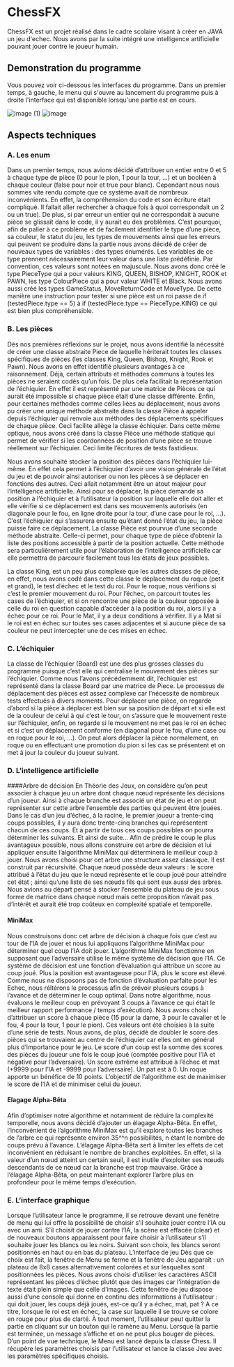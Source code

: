 
# ChessFX

ChessFX est un projet réalisé dans le cadre scolaire visant à créer en JAVA un jeu d'echec. Nous avons par la suite intégré une intelligence artificielle pouvant jouer contre le joueur humain.


## Demonstration du programme

Vous pouvez voir ci-dessous les interfaces du programme. Dans un premier temps, à gauche, le menu qui s'ouvre au lancement du programme puis à droite l'interface qui est disponible lorsqu'une partie est en cours.

![image (1)](https://github.com/user-attachments/assets/f6095ed0-ce3c-44e7-bcb9-d3eb5a010fe8)
![image](https://github.com/user-attachments/assets/763406a3-5d76-4a2b-8945-0d92c2f79439)


## Aspects techniques
### A.	Les enum
Dans un premier temps, nous avions décidé d’attribuer un entier entre 0 et 5 à chaque type de pièce (0 pour le pion, 1 pour la tour, …) et un booléen à chaque couleur (false pour noir et true pour blanc). Cependant nous nous sommes vite rendu compte que ce système avait de nombreux inconvénients. En effet, la compréhension du code et son écriture était compliqué. Il fallait aller rechercher à chaque fois à quoi correspondait un 2 ou un true). De plus, si par erreur un entier qui ne correspondait à aucune pièce se glissait dans le code, il y aurait eu des problèmes. C’est pourquoi, afin de palier à ce problème et de facilement identifier le type d’une pièce, sa couleur, le statut du jeu, les types de mouvements ainsi que les erreurs qui peuvent se produire dans la partie nous avons décidé de créer de nouveaux types de variables : des types énumérés. Les variables de ce type prennent nécessairement leur valeur dans une liste prédéfinie. Par convention, ces valeurs sont notées en majuscule. Nous avons donc créé le type PieceType qui a pour valeurs KING, QUEEN, BISHOP, KNIGHT, ROOK et PAWN, les type ColourPiece qui a pour valeur WHITE et Black. Nous avons aussi créé les types GameStatus, MoveReturnCode et MoveType. De cette manière une instruction pour tester si une pièce est un roi passe de if (testedPiece.type == 5) à if (testedPiece.type == PieceType.KING) ce qui est bien plus compréhensible.

### B.	Les pièces

Dès nos premières réflexions sur le projet, nous avons identifié la nécessité de créer une classe abstraite Piece de laquelle hériterait toutes les classes spécifiques de pièces (les classes King, Queen, Bishop, Knight, Rook et Pawn). Nous avons en effet identifié plusieurs avantages à ce raisonnement. Déjà, certain attributs et méthodes communs à toutes les pièces ne seraient codés qu’un fois. De plus cela facilitait la représentation de l’échiquier. En effet il est représenté par une matrice de Pièces ce qui aurait été impossible si chaque pièce était d’une classe différente. Enfin, pour certaines méthodes comme celles liées au déplacement, nous avons pu créer une unique méthode abstraite dans la classe Pièce à appeler depuis l’échiquier qui renvoie aux méthodes des déplacements spécifiques de chaque pièce. Ceci facilite allège la classe échiquier. Dans cette même optique, nous avons créé dans la classe Pièce une méthode statique qui permet de vérifier si les coordonnées de position d’une pièce se trouve réellement sur l’échiquier. Ceci limite l’écritures de tests fastidieux.

Nous avons souhaité stocker la position des pièces dans l’échiquier lui-même. En effet cela permet à l’échiquier d’avoir une vision générale de l’état du jeu et de pouvoir ainsi autoriser ou non les pièces à se déplacer en fonctions des autres. Ceci allait notamment être un atout majeur pour l’intelligence artificielle. Ainsi pour se déplacer, la pièce demande sa position à l’échiquier et à l’utilisateur la position sur laquelle elle doit aller et elle vérifie si ce déplacement est dans ses mouvements autorisés (en diagonale pour le fou, en ligne droite pour la tour, d’une case pour le roi, …). C’est l’échiquier qui s’assurera ensuite qu’étant donné l’état du jeu, la pièce puisse faire ce déplacement.
La classe Pièce est pourvue d’une seconde méthode abstraite. Celle-ci permet, pour chaque type de pièce d’obtenir la liste des positions accessible à partir de la position actuelle. Cette méthode sera particulièrement utile pour l’élaboration de l’intelligence artificielle car elle permettra de parcourir facilement tous les états de jeux possibles.

La classe King, est un peu plus complexe que les autres classes de pièce, en effet, nous avons codé dans cette classe le déplacement du roque (petit et grand), le test d’échec et le test du roi. Pour le roque, nous vérifions si c’est le premier mouvement du roi. Pour l’échec, on parcourt toutes les cases de l’échiquier, et si on rencontre une pièce de la couleur opposée à celle du roi en question capable d’accéder à la position du roi, alors il y a échec pour ce roi. Pour le Mat, il y a deux conditions à vérifier. Il y a Mat si le roi est en échec sur toutes ses cases adjacentes et si aucune pièce de sa couleur ne peut intercepter une de ces mises en échec. 

### C.	L’échiquier

La classe de l’échiquier (Board) est une des plus grosses classes du programme puisque c’est elle qui centralise le mouvement des pièces sur l’échiquier. Comme nous l’avons précédemment dit, l’échiquier est représenté dans la classe Board par une matrice de Piece. 
Le processus de déplacement des pièces est assez complexe car l’nécessite de nombreux tests effectués à divers moments. Pour déplacer une pièce, on regarde d’abord si la pièce à déplacer est bien sur sa position de départ et si elle est de la couleur de celui à qui c’est le tour, on s’assure que le mouvement reste sur l’échiquier, enfin, on regarde si le mouvement ne met pas le roi en échec et si c’est un déplacement conforme (en diagonal pour le fou, d’une case ou en roque pour le roi, …). On peut alors déplacer la pièce normalement, en roque ou en effectuant une promotion du pion si les cas se présentent et on met à jour la couleur du joueur suivant.

### D.	L’intelligence artificielle
####Arbre de décision
En Théorie des Jeux, on considère qu’on peut associer à chaque jeu un arbre dont chaque nœud représente les décisions d’un joueur. Ainsi à chaque branche est associé un état de jeu et on peut représenter sur cette arbre l’ensemble des parties qui peuvent être jouées. Dans le cas d’un jeu d’échec, à la racine, le premier joueur a trente-cinq coups possibles, il y aura donc trente-cinq branches qui représentent chacun de ces coups. Et à partir de tous ces coups possibles on pourra déterminer les suivants. Et ainsi de suite…
Afin de prédire le coup le plus avantageux possible, nous allons construire cet arbre de décision et lui appliquer ensuite l’algorithme MiniMax qui déterminera le meilleur coup à jouer. Nous avons choisi pour cet arbre une structure assez classique. Il est construit par récursivité. Chaque nœud possède deux valeurs : le score attribué à l’état du jeu que le nœud représente et le coup joué pour atteindre cet état ; ainsi qu’une liste de ses nœuds fils qui sont eux aussi des arbres. Nous avions au départ pensé à stocker l’ensemble du plateau de jeu sous forme de matrice dans chaque nœud mais cette proposition n’avait pas d’intérêt et aurait été trop coûteux en complexité spatiale et temporelle.

#### MiniMax

Nous construisons donc cet arbre de décision à chaque fois que c’est au tour de l’IA de jouer et nous lui appliquons l’algorithme MiniMax pour déterminer quel coup l’IA doit jouer. L’algorithme MiniMax fonctionne en supposant que l’adversaire utilise le même système de décision que l’IA. Ce système de décision est une fonction d’évaluation qui attribue un score au coup joué. Plus la position est avantageuse pour l’IA, plus le score est élevé. Comme nous ne disposons pas de fonction d’évaluation parfaite pour les Echec, nous réitérons le processus afin de prévoir plusieurs coups à l’avance et de déterminer le coup optimal. Dans notre algorithme, nous évaluons le meilleur coup en prévoyant 3 coups à l’avance ce qui était le meilleur rapport performance / temps d’exécution). Nous avons choisi d’attribuer un score à chaque pièce (15 pour la dame, 3 pour le cavalier et le fou, 4 pour la tour, 1 pour le pion). Ces valeurs ont été choisies à la suite d’une série de tests. Nous avons, de plus, décidé de doubler le score des pièces qui se trouvaient au centre de l’échiquier car elles ont en général plus d’importance pour le jeu. Le score d’un coup est la somme des scores des pièces du joueur une fois le coup joué (comptée positive pour l’IA et négative pour l’adversaire). Un score extrême est attribué à l’échec et mat (+9999 pour l’IA et -9999 pour l’adversaire). Un pat est à 0. Un roque apporte un bénéfice de 10 points. L’objectif de l’algorithme est de maximiser le score de l’IA et de minimiser celui du joueur.

#### Elagage Alpha-Bêta

Afin d’optimiser notre algorithme et notamment de réduire la complexité temporelle, nous avons décidé d’ajouter un élagage Alpha-Bêta. En effet, l’inconvénient de l’algorithme MiniMax est qu’il explore toutes les branches de l’arbre ce qui représente environ 35^^n possibilités, n étant le nombre de coups prévu à l’avance. L’élagage Alpha-Bêta sert à limiter les effets de cet inconvénient en réduisant le nombre de branches exploitées. En effet, si la valeur d’un nœud atteint un certain seuil, il est inutile d’exploiter ses nœuds descendants de ce nœud car la branche est trop mauvaise. Grâce à l’élagage Alpha-Bêta, on peut maintenant explorer l’arbre plus en profondeur pour le même temps d’exécution.

### E.	L’interface graphique

Lorsque l’utilisateur lance le programme, il se retrouve devant une fenêtre de menu qui lui offre la possibilité de choisir s’il souhaite jouer contre l’IA ou avec un ami. S’il choisit de jouer contre l’IA, la scène est effacée (clear) et de nouveaux boutons apparaissent pour faire choisir à l’utilisateur s’il souhaite jouer les blancs ou les noirs. Suivant son choix, les blancs seront positionnés en haut ou en bas du plateau. 
L’interface de jeu
Dès que ce choix est fait, la fenêtre de Menu se ferme et la fenêtre de Jeu apparaît : un plateau de 8x8 cases alternativement colorées et sur lesquelles sont positionnées les pièces. Nous avons choisi d’utiliser les caractères ASCII représentant les pièces d’échec plutôt que des images car l’intégration de texte était plein simple que celle d’images. Cette fenêtre de jeu dispose aussi d’une console qui donne en continu des informations à l’utilisateur : qui doit jouer, les coups déjà joués, est-ce qu’il y a échec, mat, pat ? A ce titre, lorsque le roi est en échec, la case sur laquelle il se trouve se colore en rouge pour plus de clarté. À tout moment, l’utilisateur peut quitter la partie en cliquant sur un bouton qui le ramène au Menu. Lorsque la partie est terminée, un message s’affiche et on ne peut plus bouger de pièces.
D’un point de vue technique, le Menu est lancé depuis la classe Chess. Il récupère les paramètres choisis par l’utilisateur et lance la classe Jeu avec les paramètres spécifiques choisis.


